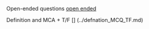 
Open-ended questions [open ended](../openEndedQ.md)

Definition and MCA + T/F [] (../defnation_MCQ_TF.md)

